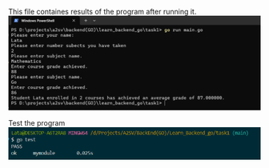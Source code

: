 This file containes results of the program after running it.
![alt text](image.png)

Test the program
![alt text](image-1.png)
